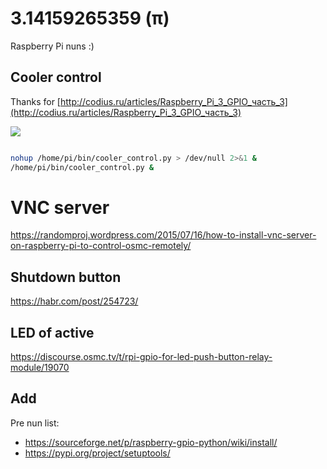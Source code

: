 # 3.14159265359 (π)

Raspberry Pi nuns :)

## Cooler control

Thanks for [http://codius.ru/articles/Raspberry_Pi_3_GPIO_часть_3](http://codius.ru/articles/Raspberry_Pi_3_GPIO_часть_3)

<img src="http://codius.ru/file/getimage/605cd27a-55a2-4692-b8a6-22fcb7beed3b">

```bash

nohup /home/pi/bin/cooler_control.py > /dev/null 2>&1 &
/home/pi/bin/cooler_control.py &
```

# VNC server

https://randomproj.wordpress.com/2015/07/16/how-to-install-vnc-server-on-raspberry-pi-to-control-osmc-remotely/

## Shutdown button

https://habr.com/post/254723/

## LED of active

https://discourse.osmc.tv/t/rpi-gpio-for-led-push-button-relay-module/19070

## Add

Pre nun list:
* https://sourceforge.net/p/raspberry-gpio-python/wiki/install/
* https://pypi.org/project/setuptools/